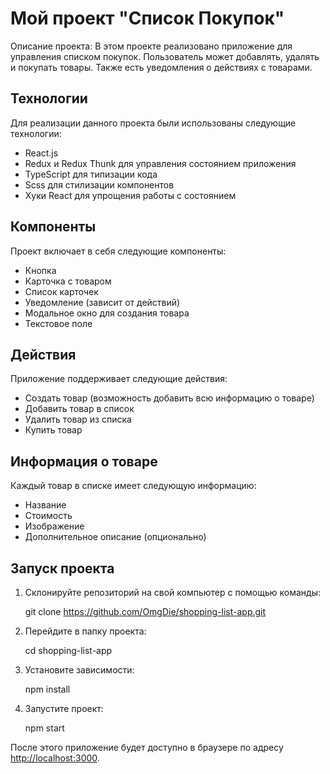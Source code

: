 # Мой проект "Список Покупок"

Описание проекта: В этом проекте реализовано приложение для управления списком покупок. Пользователь может добавлять, удалять и покупать товары. Также есть уведомления о действиях с товарами.

## Технологии

Для реализации данного проекта были использованы следующие технологии:

- React.js
- Redux и Redux Thunk для управления состоянием приложения
- TypeScript для типизации кода
- Scss для стилизации компонентов
- Хуки React для упрощения работы с состоянием

## Компоненты

Проект включает в себя следующие компоненты:

- Кнопка
- Карточка с товаром
- Список карточек
- Уведомление (зависит от действий)
- Модальное окно для создания товара
- Текстовое поле

## Действия

Приложение поддерживает следующие действия:

- Создать товар (возможность добавить всю информацию о товаре)
- Добавить товар в список
- Удалить товар из списка
- Купить товар

## Информация о товаре

Каждый товар в списке имеет следующую информацию:

- Название
- Стоимость
- Изображение
- Дополнительное описание (опционально)

## Запуск проекта

1. Склонируйте репозиторий на свой компьютер с помощью команды:

    git clone https://github.com/OmgDie/shopping-list-app.git


2. Перейдите в папку проекта:

    cd shopping-list-app


3. Установите зависимости:

    npm install


4. Запустите проект:

    npm start


После этого приложение будет доступно в браузере по адресу [http://localhost:3000](http://localhost:3000).
